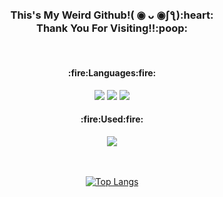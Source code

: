 <div align="center">
  
<h3>
  <br/>
  This's  My Weird Github!( ◉ ᴗ ◉ʃƪ):heart:
  <br/>
  Thank You For Visiting!!:poop:
</h3>
  
<br/>
<h4>:fire:Languages:fire:</h4>
<img src="https://img.shields.io/badge/html5-E34F26?style=flat-square&logo=html5&logoColor=white"> 
<img src="https://img.shields.io/badge/css-1572B6?style=flat-square&logo=css3&logoColor=white"> 
<img src="https://img.shields.io/badge/javascript-F7DF1E?style=flat-square&logo=javascript&logoColor=white"> 
  
<br/>
<h4>:fire:Used:fire:</h4>
<a href="https://velog.io/@yoonseo232" target="_blank"><img src="https://img.shields.io/badge/velog-20C997?style=flat-square&logo=velog&logoColor=white">
    
<br/><br/>
[![Top Langs](https://github-readme-stats.vercel.app/api/top-langs/?username=yoonseo232&layout=compact)](https://github.com/yoonseo232/github-readme-stats)
    
</div>
